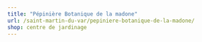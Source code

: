 ```yaml
---
title: "Pépinière Botanique de la madone"
url: /saint-martin-du-var/pepiniere-botanique-de-la-madone/
shop: centre de jardinage
---
```

